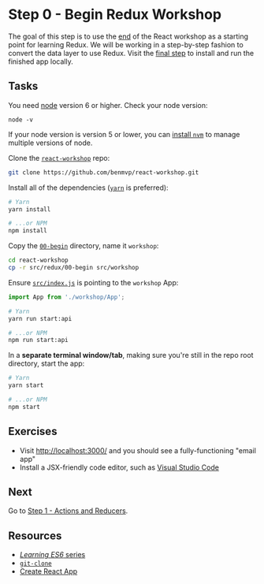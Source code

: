 # Step 0 - Begin Redux Workshop

The goal of this step is to use the [end](../../react/end) of the React workshop as a starting point for learning Redux. We will be working in a step-by-step fashion to convert the data layer to use Redux. Visit the [final step](../end/) to install and run the finished app locally.

## Tasks

You need [node](https://nodejs.org/en/) version 6 or higher. Check your node version:

```
node -v
```

If your node version is version 5 or lower, you can [install `nvm`](https://github.com/creationix/nvm#install-script) to manage multiple versions of node.

Clone the [`react-workshop`](https://github.com/benmvp/react-workshop) repo:

```sh
git clone https://github.com/benmvp/react-workshop.git
```

Install all of the dependencies ([`yarn`](https://yarnpkg.com/en/) is preferred):

```sh
# Yarn
yarn install

# ...or NPM
npm install
```

Copy the [`00-begin`](./) directory, name it `workshop`:

```sh
cd react-workshop
cp -r src/redux/00-begin src/workshop
```

Ensure [`src/index.js`](../../index.js#L3) is pointing to the `workshop` App:

```js
import App from './workshop/App';
```

```sh
# Yarn
yarn run start:api

# ...or NPM
npm run start:api
```

In a **separate terminal window/tab**, making sure you're still in the repo root directory, start the app:

```sh
# Yarn
yarn start

# ...or NPM
npm start
```

## Exercises

- Visit [http://localhost:3000/](http://localhost:3000/) and you should see a fully-functioning "email app"
- Install a JSX-friendly code editor, such as [Visual Studio Code](https://code.visualstudio.com/)

## Next

Go to [Step 1 - Actions and Reducers](../01-actions-reducers/).

## Resources

- [_Learning ES6_ series](http://www.benmvp.com/learning-es6-series/)
- [`git-clone`](https://git-scm.com/docs/git-clone)
- [Create React App](https://github.com/facebookincubator/create-react-app)
